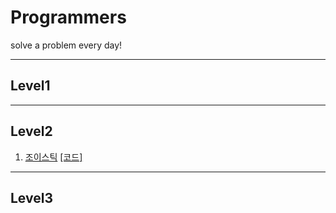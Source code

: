 # Programmers
solve a problem every day!

- - -

## Level1

- - -

## Level2

1. [조이스틱](https://blog.naver.com/fffff1014/222024781082) [[코드]](https://github.com/taesu-park/Programmers/blob/master/level2/level2_ex01.py)

- - -

## Level3
